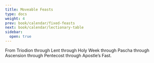 ```yaml
---
title: Moveable Feasts
type: docs
weight: 4
prev: book/calendar/fixed-feasts
next: book/calendar/lectionary-table
sidebar:
  open: true
---
```


From Triodion through Lent through Holy Week through Pascha through Ascension through Pentecost through Apostle’s Fast. 

